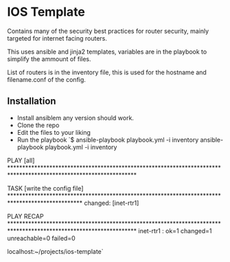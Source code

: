 # IOS Template
Contains many of the security best practices for router security, mainly targeted for internet facing routers.

This uses ansible and jinja2 templates, variables are in the playbook to simplify the ammount of files.

List of routers is in the inventory file, this is used for the hostname and filename.conf of the config.

## Installation

- Install ansiblem any version should work.
- Clone the repo
- Edit the files to your liking
- Run the playbook
`$ ansible-playbook playbook.yml -i inventory
ansible-playbook playbook.yml -i inventory

PLAY [all] ******************************************************************************************************************

TASK [write the config file] ************************************************************************************************
changed: [inet-rtr1]

PLAY RECAP ******************************************************************************************************************
inet-rtr1                  : ok=1    changed=1    unreachable=0    failed=0

localhost:~/projects/ios-template`